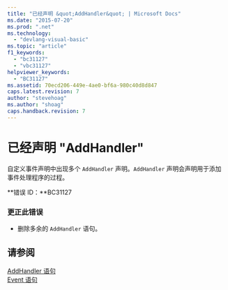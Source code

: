 ```yaml
---
title: "已经声明 &quot;AddHandler&quot; | Microsoft Docs"
ms.date: "2015-07-20"
ms.prod: ".net"
ms.technology: 
  - "devlang-visual-basic"
ms.topic: "article"
f1_keywords: 
  - "bc31127"
  - "vbc31127"
helpviewer_keywords: 
  - "BC31127"
ms.assetid: 70ecd206-449e-4ae0-bf6a-980c40d8d847
caps.latest.revision: 7
author: "stevehoag"
ms.author: "shoag"
caps.handback.revision: 7
---
```

# 已经声明 &quot;AddHandler&quot;
自定义事件声明中出现多个 `AddHandler` 声明。`AddHandler` 声明会声明用于添加事件处理程序的过程。  
  
 **错误 ID：**BC31127  
  
### 更正此错误  
  
-   删除多余的 `AddHandler` 语句。  
  
## 请参阅  
 [AddHandler 语句](../../visual-basic/language-reference/statements/addhandler-statement.md)   
 [Event 语句](../../visual-basic/language-reference/statements/event-statement.md)